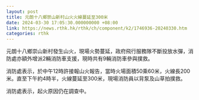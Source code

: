 ```yaml
---
layout: post
title: 元朗十八鄉崇山新村山火火線蔓延至300米
date: 2024-03-30 17:05:30.000000000 +08:00
link: https://news.rthk.hk/rthk/ch/component/k2/1746936-20240330.htm
categories: rthk
---
```


元朗十八鄉崇山新村發生山火，現場火勢蔓延，政府飛行服務隊不斷投放水彈，消防處亦額外增派2輛消防車支援，現時共有9輛消防車參與撲救。

消防處表示，於中午12時許接報山火報告，當時火場面積50乘60米，火線長200米。直至下午約4時半，火線蔓延至300米，現場消防員以背泵及山草拍撲救。

消防處表示，起火原因仍在調查中。
